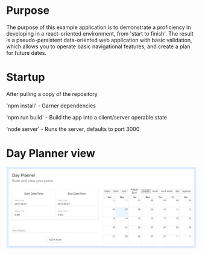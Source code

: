 # Purpose

The purpose of this example application is to demonstrate a proficiency in
developing in a react-oriented environment, from 'start to finish'. The result is
a pseudo-persistent data-oriented web application with basic validation, which allows
you to operate basic navigational features, and create a plan for future dates.

# Startup

After pulling a copy of the repository

'npm install' - Garner dependencies

'npm run build' - Build the app into a client/server operable state

'node server' - Runs the server, defaults to port 3000

# Day Planner view

![DayPlannerView](./docs/dayplannerexample.png)
